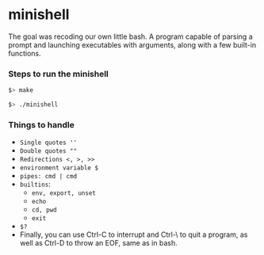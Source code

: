 # minishell

The goal was recoding our own little bash. A program capable of parsing a prompt and launching executables with arguments, along with a few built-in functions.

### Steps to run the minishell
```bash
$> make

$> ./minishell
```

### Things to handle
- `Single quotes ''`  
- `Double quotes ""`
- `Redirections <, >, >>`
- `environment variable $`
- `pipes: cmd | cmd`
- `builtins`:  
  - `env, export, unset`
  - `echo`
  - `cd, pwd`
  - `exit`
 - `$?`
- Finally, you can use Ctrl-C to interrupt and Ctrl-\ to quit a program, as well as Ctrl-D to throw an EOF, same as in bash.
